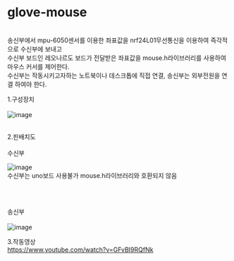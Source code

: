 # glove-mouse
<br/>
송신부에서 mpu-6050센서를 이용한 좌표값을 nrf24L01무선통신을 이용하여 즉각적으로 수신부에 보내고 <br/>
수신부 보드인 레오나르도 보드가 전달받은 좌표값을 mouse.h라이브러리를 사용하여 마우스 커서를 제어한다. <br/>
수신부는 작동시키고자하는 노트북이나 데스크톱에 직접 연결, 송신부는 외부전원을 연결 하여야 한다. 

1.구성장치
<br/><br/>
![image](https://user-images.githubusercontent.com/53510936/88827078-73a33780-d204-11ea-9231-0d3ecbfb5fcb.png)     
         
<br/>
2.핀배치도
<br/><br/>
수신부

![image](https://user-images.githubusercontent.com/53510936/88827408-e3b1bd80-d204-11ea-83df-f076aeed9d84.png)
<br/>
수신부는 uno보드 사용불가 mouse.h라이브러리와 호환되지 않음


<br/><br/>

송신부
<br/><br/>
![image](https://user-images.githubusercontent.com/53510936/88827299-c0870e00-d204-11ea-959c-337393212a3a.png)

3.작동영상
<br/>
https://www.youtube.com/watch?v=GFvBI9RQfNk
